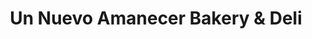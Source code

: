 ---
title: "Un Nuevo Amanecer Bakery & Deli"
url: /meriden/un-nuevo-amanecer-bakery-und-deli/
shop: Bäckerei
---